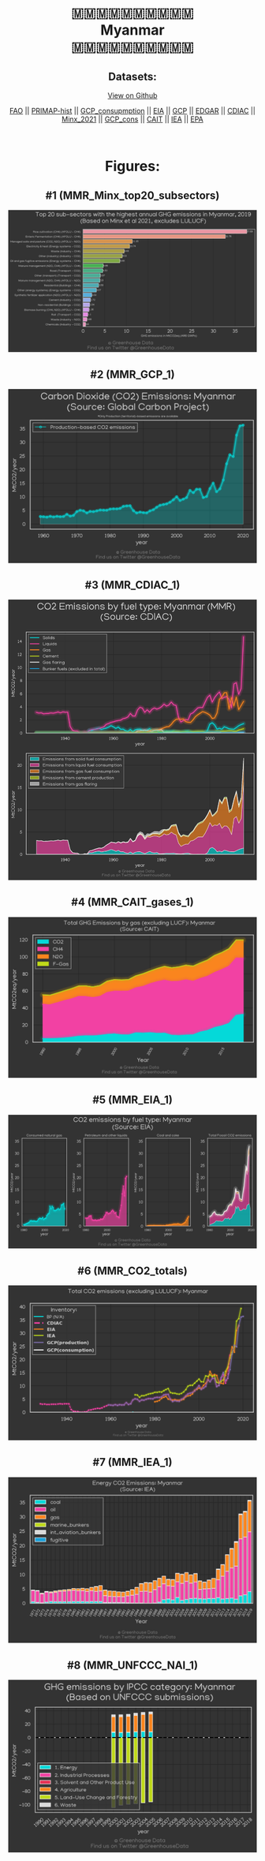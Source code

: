 
<center>
<h1 align="center">
🇲🇲🇲🇲🇲🇲🇲🇲🇲🇲
<br>
Myanmar
<br>
🇲🇲🇲🇲🇲🇲🇲🇲🇲🇲
</h1>
<h2>Datasets:</h2>
<p><a href="https://github.com/dquintani/GreenhouseData/tree/master/country_data/MMR_Myanmar/data">View on Github</a>
<br></p><p><a href="data/MMR_FAO.csv">FAO</a> || <a href="data/MMR_PRIMAP-hist.csv">PRIMAP-hist</a> || <a href="data/MMR_GCP_consupmption.csv">GCP_consupmption</a> || <a href="data/MMR_EIA.csv">EIA</a> || <a href="data/MMR_GCP.csv">GCP</a> || <a href="data/MMR_EDGAR.csv">EDGAR</a> || <a href="data/MMR_CDIAC.csv">CDIAC</a> || <a href="data/MMR_Minx_2021.csv">Minx_2021</a> || <a href="data/MMR_GCP_cons.csv">GCP_cons</a> || <a href="data/MMR_CAIT.csv">CAIT</a> || <a href="data/MMR_IEA.csv">IEA</a> || <a href="data/MMR_EPA.csv">EPA</a></p><p><br></p>
<h1>Figures:</h1><h2>#1 (MMR_Minx_top20_subsectors)</h2>
<p><img alt="" src="figures/MMR_Minx_top20_subsectors.png" /></p><h2>#2 (MMR_GCP_1)</h2>
<p><img alt="" src="figures/MMR_GCP_1.png" /></p><h2>#3 (MMR_CDIAC_1)</h2>
<p><img alt="" src="figures/MMR_CDIAC_1.png" /></p><h2>#4 (MMR_CAIT_gases_1)</h2>
<p><img alt="" src="figures/MMR_CAIT_gases_1.png" /></p><h2>#5 (MMR_EIA_1)</h2>
<p><img alt="" src="figures/MMR_EIA_1.png" /></p><h2>#6 (MMR_CO2_totals)</h2>
<p><img alt="" src="figures/MMR_CO2_totals.png" /></p><h2>#7 (MMR_IEA_1)</h2>
<p><img alt="" src="figures/MMR_IEA_1.png" /></p><h2>#8 (MMR_UNFCCC_NAI_1)</h2>
<p><img alt="" src="figures/MMR_UNFCCC_NAI_1.png" /></p>